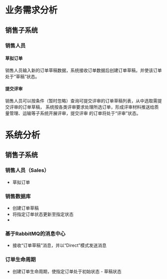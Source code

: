 # 业务需求分析

## 销售子系统

### 销售人员

#### 草拟订单
销售人员输入新的订单草稿数据，系统接收订单数据后创建订单草稿，并使该订单处于“草稿”状态。

#### 提交评审
销售人员可以按条件（暂时忽略）查询可提交评审的订单草稿列表，从中选取需提交评审的订单草稿，
系统按各类评审要求处理所选订单，形成评审材料推送给质量管理、运输等子系统开展评审，提交评审
的订单将处于“评审”状态。


# 系统分析

## 销售子系统

### 销售人员（Sales）
* 草拟订单

### 销售数据库
* 创建订单草稿
* 将指定订单状态更新至指定状态
* 

### 基于RabbitMQ的消息中心
* 接收“订单草稿”消息，并以“Direct”模式发送消息

### 订单生命周期
* 创建订单生命周期，使指定订单处于初始状态 - 草稿状态


